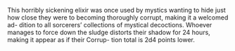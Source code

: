 This horribly sickening elixir was once used by mystics wanting to hide just how close they were to becoming thoroughly corrupt, making it a welcomed ad- dition to all sorcerers’ collections of mystical decoctions. Whoever manages to force down the sludge distorts their shadow for 24 hours, making it appear as if their Corrup- tion total is 2d4 points lower.
